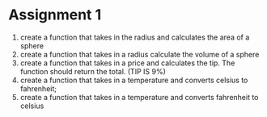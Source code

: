# Assignment 1
1. create a function that takes in the radius and calculates the area of a sphere
2. create a function that takes in a radius calculate the volume of a sphere
3. create a function that takes in a price and calculates the tip. The function should return the total. (TIP IS 9%)
4. create a function that takes in a temperature and converts celsius to fahrenheit;
5. create a function that takes in a temperature and converts fahrenheit to celsius
